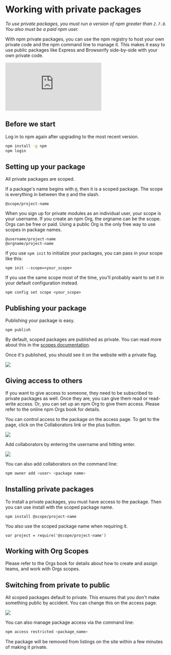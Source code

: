 <!--
title: 01 - Working with private packages
featured: true
-->


# Working with private packages


_To use private packages, you must run a version of npm greater than `2.7.0`. You also must be a paid npm user._

With npm private packages, you can use the npm registry to host your own private code and the npm command line to manage it. This makes it easy to use public packages like Express and Browserify side-by-side with your own private code.

<iframe src="https://www.youtube.com/embed/O6JoXGnHK_Y" frameborder="0" allowfullscreen></iframe>

## Before we start

Log in to npm again after upgrading to the most recent version. 

```sh
npm install -g npm
npm login
```

## Setting up your package

All private packages are scoped.

If a package's name begins with `@`, then it is a scoped package. The scope is everything in between the `@` and the slash.

```
@scope/project-name
```

When you sign up for private modules as an individual user, your scope is your username. If you create an npm Org, the orgname can be the scope. Orgs can be free or paid. Using a public Org is the only free way to use scopes in package names. 

```
@username/project-name
@orgname/project-name
```

If you use `npm init` to initialize your packages, you can pass in your scope like this:

```
npm init --scope=<your_scope>
```

If you use the same scope most of the time, you'll probably want to set it in your default configuration instead.

```
npm config set scope <your_scope>
```

## Publishing your package

Publishing your package is easy.

```
npm publish
```

By default, scoped packages are published as private. You can read more about this in the [scopes documentation](/getting-started/scoped-packages).

Once it's published, you should see it on the website with a private flag.

<p class="centered">
  <img src="/images/private-modules/private-flag.png" class="bordered">
</p>

## Giving access to others

If you want to give access to someone, they need to be subscribed to private packages as well. Once they are, you can give them read or read-write access. Or, you can set up an npm Org to give them access. Please refer to the online npm Orgs book for details. 

You can control access to the package on the access page. To get to the page, click on the Collaborators link or the plus button.

<p class="centered">
  <img src="http://npmblog-images.surge.sh/static-pages/collaborators-page.png" class="bordered">
</p>

Add collaborators by entering the username and hitting enter.

<p class="centered">
  <img src="http://npmblog-images.surge.sh/static-pages/add-collaborator.gif" class="bordered">
</p>

You can also add collaborators on the command line:

```sh
npm owner add <user> <package name>
```

## Installing private packages

To install a private packages, you must have access to the package. Then you can use install with the scoped package name.

```
npm install @scope/project-name
```

You also use the scoped package name when requiring it.

```
var project = require('@scope/project-name')

```

## Working with Org Scopes

Please refer to the Orgs book for details about how to create and assign teams, and work with Orgs scopes. 

## Switching from private to public

All scoped packages default to private. This ensures that you don't make something public by accident. You can change this on the access page.

<p class="centered">
  <img src="http://npmblog-images.surge.sh/static-pages/make-private-ui.gif" class="bordered">
</p>

You can also manage package access via the command line:

```sh
npm access restricted <package_name>
```

The package will be removed from listings on the site within a few minutes of making it private.
